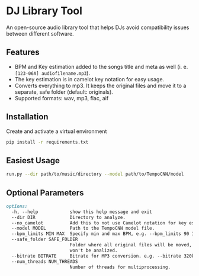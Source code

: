 # DJ Library Tool
An open-source audio library tool that helps DJs avoid compatibility issues between different software.

## Features
- BPM and Key estimation added to the songs title and meta as well (i. e. `[123-06A] audiofilename.mp3`).
- The key estimation is in camelot key notation for easy usage.
- Converts everything to mp3. It keeps the original files and move it to a separate, safe folder (default: originals).
- Supported formats: wav, mp3, flac, aif

## Installation
Create and activate a virtual environment

```bash
pip install -r requirements.txt
```

## Easiest Usage
```bash
run.py --dir path/to/music/directory --model path/to/TempoCNN/model
```

## Optional Parameters
```md
options:
  -h, --help            show this help message and exit
  --dir DIR             Directory to analyze.
  --no_camelot          Add this to not use Camelot notation for key estimation.
  --model MODEL         Path to the TempoCNN model file.
  --bpm_limits MIN MAX  Specify min and max BPM, e.g. --bpm_limits 90 180
  --safe_folder SAFE_FOLDER
                        Folder where all original files will be moved, this
                        won't be analized.
  --bitrate BITRATE     Bitrate for MP3 conversion. e.g. --bitrate 320k
  --num_threads NUM_THREADS
                        Number of threads for multiprocessing.
```
